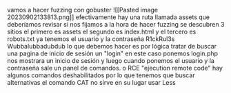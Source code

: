 vamos a hacer fuzzing con gobuster
![[Pasted image 20230902133813.png]]
efectivamente hay una ruta llamada assets que deberíamos revisar
si nos fijamos a la hora de hacer fuzzing se descubren 3 sitios el primero es assets el segundo es index.html y el tercero es robots.txt 
 ya tenemos el usuario y la contraseña
R1ckRul3s
Wubbalubbadubdub
lo que debemos hacer es por lógica tratar de buscar una pagina de inicio de sesión un "login"
en este caso ponemos login.php
nos mostrara un inicio de sesión y luego cuando ponemos el usuario y la contraseña sale un panel de comandos. o RCE "ejecution remote code"
hay algunos comandos deshabilitados por lo que tenemos que buscar alternativas
el comando CAT no sirve en su lugar usar Less
